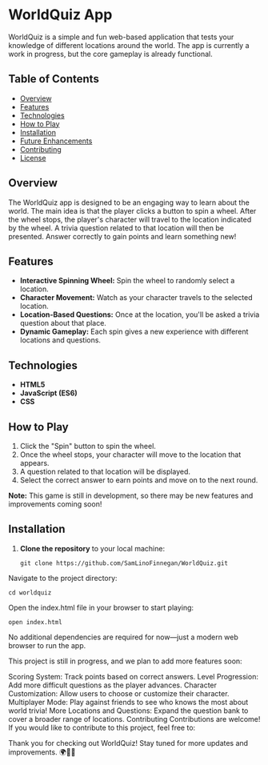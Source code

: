 # WorldQuiz App

WorldQuiz is a simple and fun web-based application that tests your knowledge of different locations around the world. The app is currently a work in progress, but the core gameplay is already functional.

## Table of Contents

- [Overview](#overview)
- [Features](#features)
- [Technologies](#technologies)
- [How to Play](#how-to-play)
- [Installation](#installation)
- [Future Enhancements](#future-enhancements)
- [Contributing](#contributing)
- [License](#license)

## Overview

The WorldQuiz app is designed to be an engaging way to learn about the world. The main idea is that the player clicks a button to spin a wheel. After the wheel stops, the player's character will travel to the location indicated by the wheel. A trivia question related to that location will then be presented. Answer correctly to gain points and learn something new!

## Features

- **Interactive Spinning Wheel:** Spin the wheel to randomly select a location.
- **Character Movement:** Watch as your character travels to the selected location.
- **Location-Based Questions:** Once at the location, you'll be asked a trivia question about that place.
- **Dynamic Gameplay:** Each spin gives a new experience with different locations and questions.
  
## Technologies

- **HTML5**
- **JavaScript (ES6)**
- **CSS**

## How to Play

1. Click the "Spin" button to spin the wheel.
2. Once the wheel stops, your character will move to the location that appears.
3. A question related to that location will be displayed.
4. Select the correct answer to earn points and move on to the next round.
   
**Note:** This game is still in development, so there may be new features and improvements coming soon!

## Installation

1. **Clone the repository** to your local machine:

   ```
   git clone https://github.com/SamLinoFinnegan/WorldQuiz.git
   ```
Navigate to the project directory:

```
cd worldquiz
```
Open the index.html file in your browser to start playing:

```
open index.html
```

No additional dependencies are required for now—just a modern web browser to run the app.


This project is still in progress, and we plan to add more features soon:

Scoring System: Track points based on correct answers.
Level Progression: Add more difficult questions as the player advances.
Character Customization: Allow users to choose or customize their character.
Multiplayer Mode: Play against friends to see who knows the most about world trivia!
More Locations and Questions: Expand the question bank to cover a broader range of locations.
Contributing
Contributions are welcome! If you would like to contribute to this project, feel free to:


Thank you for checking out WorldQuiz! Stay tuned for more updates and improvements. 🌍🧠🎉

